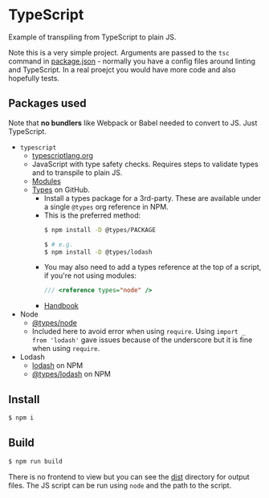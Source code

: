 # TypeScript

Example of transpiling from TypeScript to plain JS.

Note this is a very simple project. Arguments are passed to the `tsc` command in [package.json](package.json) - normally you have a config files around linting and TypeScript. In a real proejct you would have more code and also hopefully tests. 


## Packages used

Note that **no bundlers** like Webpack or Babel needed to convert to JS. Just TypeScript.

- `typescript`
    - [typescriptlang.org](https://www.typescriptlang.org/)
    - JavaScript with type safety checks. Requires steps to validate types and to transpile to plain JS.
    - [Modules](https://www.typescriptlang.org/Handbook#modules)
    - [Types](https://github.com/DefinitelyTyped/DefinitelyTyped/) on GitHub.
        - Install a types package for a 3rd-party. These are available under a single `@types` org reference in NPM.
        - This is the preferred method:
            ```sh
            $ npm install -D @types/PACKAGE
            
            $ # e.g.
            $ npm install -D @types/lodash
            ```
        -  You may also need to add a types reference at the top of a script, if you're not using modules:
            ```typescript
            /// <reference types="node" />
            ```
        - [Handbook](http://www.typescriptlang.org/docs/handbook/declaration-files/consumption.html)
- Node
    - [@types/node](https://www.npmjs.com/package/@types/node)
    - Included here to avoid error when using `require`. Using `import _ from 'lodash'` gave issues because of the underscore but it is fine when using `require`.
- Lodash
    - [lodash](https://www.npmjs.com/package/lodash) on NPM
    - [@types/lodash](https://www.npmjs.com/package/@types/lodash) on NPM


## Install

```sh
$ npm i
```


## Build

```sh
$ npm run build
```

There is no frontend to view but you can see the [dist](dist/) directory for output files. The JS script can be run using `node` and the path to the script.
